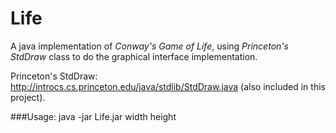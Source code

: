 # Life
A java implementation of _Conway's Game of Life_, using _Princeton's StdDraw_ class to do the graphical interface implementation.

Princeton's StdDraw: http://introcs.cs.princeton.edu/java/stdlib/StdDraw.java (also included in this project).

###Usage: 
      java -jar Life.jar width height
